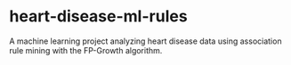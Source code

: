 # heart-disease-ml-rules
A machine learning project analyzing heart disease data using association rule mining with the FP-Growth algorithm.
